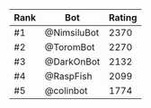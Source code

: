 Rank|Bot|Rating
---|---|---
#1|@NimsiluBot|2370
#2|@ToromBot|2270
#3|@DarkOnBot|2132
#4|@RaspFish|2099
#5|@colinbot|1774
